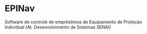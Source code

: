 # EPINav
Software de controle de empréstimos de Equipamento de Proteção Individual (At. Desenvolvimento de Sistemas SENAI)
